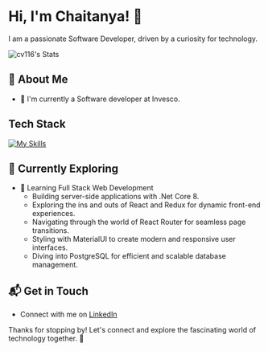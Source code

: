 # Hi, I'm Chaitanya! 👋

I am a passionate Software Developer, driven by a curiosity for technology.

![cv116's Stats](https://github-readme-stats.vercel.app/api?username=cv116&theme=vue-dark&show_icons=true&hide_border=true&count_private=true)

## 🚀 About Me

- 🔭 I'm currently a Software developer at Invesco.


## Tech Stack
[![My Skills](https://skillicons.dev/icons?i=dotnet,cs,react,materialui,vite,postgres,aws,docker,kubernetes)](https://skillicons.dev)

## 🌱 Currently Exploring

- 🚀 Learning Full Stack Web Development
  - Building server-side applications with .Net Core 8.
  - Exploring the ins and outs of React and Redux for dynamic front-end experiences.
  - Navigating through the world of React Router for seamless page transitions.
  - Styling with MaterialUI to create modern and responsive user interfaces.
  - Diving into PostgreSQL for efficient and scalable database management.


## 📬 Get in Touch

- Connect with me on [LinkedIn](https://linkedin.com/cv116)

Thanks for stopping by! Let's connect and explore the fascinating world of technology together. 🚀



<!--

Here are some ideas to get you started:

- 🔭 I’m currently working on ...
- 🌱 I’m currently learning ...
- 👯 I’m looking to collaborate on ...
- 🤔 I’m looking for help with ...
- 💬 Ask me about ...
- 📫 How to reach me: ...
- 😄 Pronouns: ...
- ⚡ Fun fact: ...
-->
